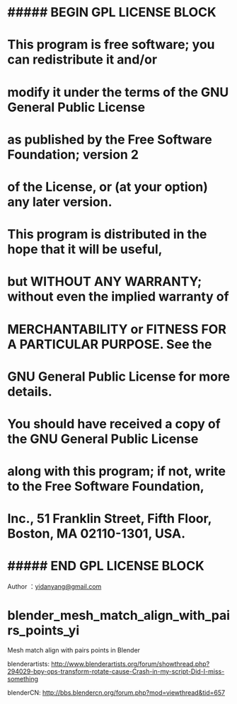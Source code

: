 # ##### BEGIN GPL LICENSE BLOCK #####
#
#  This program is free software; you can redistribute it and/or
#  modify it under the terms of the GNU General Public License
#  as published by the Free Software Foundation; version 2
#  of the License, or (at your option) any later version.
#
#  This program is distributed in the hope that it will be useful,
#  but WITHOUT ANY WARRANTY; without even the implied warranty of
#  MERCHANTABILITY or FITNESS FOR A PARTICULAR PURPOSE.  See the
#  GNU General Public License for more details.
#
#  You should have received a copy of the GNU General Public License
#  along with this program; if not, write to the Free Software Foundation,
#  Inc., 51 Franklin Street, Fifth Floor, Boston, MA 02110-1301, USA.
#
# ##### END GPL LICENSE BLOCK #####


Author ：yidanyang@gmail.com


blender_mesh_match_align_with_pairs_points_yi
=============================================

Mesh match align with pairs points in Blender


blenderartists:
http://www.blenderartists.org/forum/showthread.php?294029-bpy-ops-transform-rotate-cause-Crash-in-my-script-Did-I-miss-something

blenderCN:
http://bbs.blendercn.org/forum.php?mod=viewthread&tid=657
